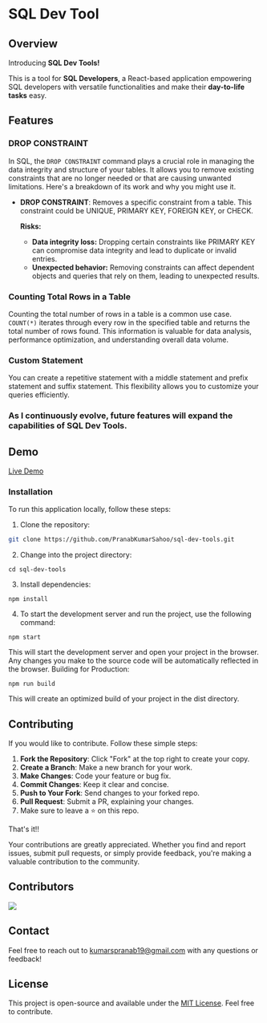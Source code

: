 # SQL Dev Tool

## Overview
Introducing **SQL Dev Tools!**

This is a tool for **SQL Developers**, a React-based application empowering SQL developers with versatile functionalities and make their **day-to-life tasks** easy.

## Features

### DROP CONSTRAINT

In SQL, the `DROP CONSTRAINT` command plays a crucial role in managing the data integrity and structure of your tables. It allows you to remove existing constraints that are no longer needed or that are causing unwanted limitations. Here's a breakdown of its work and why you might use it.

- **DROP CONSTRAINT**: Removes a specific constraint from a table. This constraint could be UNIQUE, PRIMARY KEY, FOREIGN KEY, or CHECK.
  
  **Risks:**
  - **Data integrity loss:** Dropping certain constraints like PRIMARY KEY can compromise data integrity and lead to duplicate or invalid entries.
  - **Unexpected behavior:** Removing constraints can affect dependent objects and queries that rely on them, leading to unexpected results.

### Counting Total Rows in a Table

Counting the total number of rows in a table is a common use case. `COUNT(*)` iterates through every row in the specified table and returns the total number of rows found. This information is valuable for data analysis, performance optimization, and understanding overall data volume.

### Custom Statement

You can create a repetitive statement with a middle statement and prefix statement and suffix statement. This flexibility allows you to customize your queries efficiently.

### As I continuously evolve, future features will expand the capabilities of SQL Dev Tools.

## Demo

[Live Demo](https://sql-dev-tool.web.app/)

### Installation

To run this application locally, follow these steps:

1. Clone the repository:

```bash
git clone https://github.com/PranabKumarSahoo/sql-dev-tools.git
```
2. Change into the project directory:
```
cd sql-dev-tools
```
3. Install dependencies:
```
npm install
```
4. To start the development server and run the project, use the following command:
```
npm start
```
This will start the development server and open your project in the browser. Any changes you make to the source code will be automatically reflected in the browser.
Building for Production:
```
npm run build
```
This will create an optimized build of your project in the dist directory.

## Contributing

If you would like to contribute. Follow these simple steps:

1. **Fork the Repository**: Click "Fork" at the top right to create your copy.
2. **Create a Branch**: Make a new branch for your work.
3. **Make Changes**: Code your feature or bug fix.
4. **Commit Changes**: Keep it clear and concise.
5. **Push to Your Fork**: Send changes to your forked repo.
6. **Pull Request**: Submit a PR, explaining your changes.
7. Make sure to leave a ⭐ on this repo.

That's it!!

Your contributions are greatly appreciated. Whether you find and report issues, submit pull requests, or simply provide feedback, you're making a valuable contribution to the community.

## Contributors
<a href="https://github.com/PranabKumarSahoo/sql-dev-tools/graphs/contributors">
  <img src="https://contrib.rocks/image?repo=PranabKumarSahoo/sql-dev-tools" />
</a>

## Contact
Feel free to reach out to kumarspranab19@gmail.com with any questions or feedback!

## License
This project is open-source and available under the [MIT License](LICENSE). Feel free to contribute.
